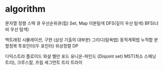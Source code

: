 # algorithm

문자열
정렬
스택
큐
우선순위큐(힙)
Set, Map
이분탐색
DFS(깊이 우선 탐색)
BFS(너비 우선 탐색)

백트래킹
시뮬레이션, 구현 (삼성 기출의 대부분)
그리디(탐욕법)
동적계획법
누적합
분할정복
투포인터(두 포인터)
위상정렬
DP

다익스트라
플로이드 와샬
벨만 포드
유니온-파인드 (Disjoint set)
MST(최소 스패닝 트리), 크루스칼, 프림
세그먼트 트리
트라이
